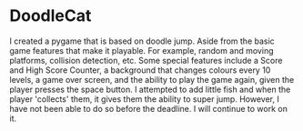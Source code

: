 # DoodleCat
I created a pygame that is based on doodle jump.
 Aside from the basic game features that make it playable. For example, random and moving platforms, collision detection, etc. Some special features include a Score and High Score Counter, a background that changes colours every 10 levels, a game over screen, and the ability to play the game again, given the player presses the space button. 
 I attempted to add little fish and when the player 'collects' them, it gives them the ability to super jump. However, I have not been able to do so before the deadline. I will continue to work on it. 
